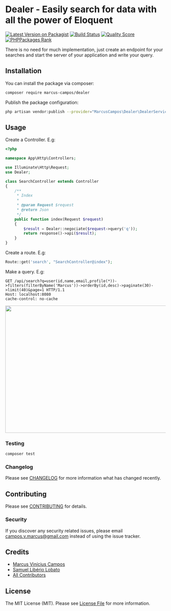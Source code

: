# Dealer - Easily search for data with all the power of Eloquent

[![Latest Version on Packagist](https://img.shields.io/packagist/v/marcus-campos/dealer.svg?style=flat-square)](https://packagist.org/packages/marcus-campos/dealer)
[![Build Status](https://img.shields.io/travis/marcus-campos/dealer/master.svg?style=flat-square)](https://travis-ci.org/marcus-campos/dealer)
[![Quality Score](https://img.shields.io/scrutinizer/g/marcus-campos/dealer.svg?style=flat-square)](https://scrutinizer-ci.com/g/marcus-campos/dealer)
[![PHPPackages Rank](http://phppackages.org/p/marcus-campos/dealer/badge/rank.svg)](http://phppackages.org/p/marcus-campos/dealer)

There is no need for much implementation, just create an endpoint for your searches and start the server of your application and write your query.

## Installation

You can install the package via composer:

```bash
composer require marcus-campos/dealer
```

Publish the package configuration: 

```bash
php artisan vendor:publish --provider="MarcusCampos\Dealer\DealerServiceProvider"
```

## Usage

Create a Controller. E.g:

``` php
<?php

namespace App\Http\Controllers;

use Illuminate\Http\Request;
use Dealer;

class SearchController extends Controller
{
    /**
     * Index
     *
     * @param Request $request
     * @return Json
     */
    public function index(Request $request)
    {
        $result = Dealer::negociate($request->query('q'));
        return response()->api($result);
    }
}

```

Create a route. E.g:

``` php
Route::get('search', "SearchController@index");
```

Make a query. E.g:

```
GET /api/search?q=user(id,name,email,profile(*))->filters(filterByName('Marcus'))->orderBy(id,desc)->paginate(30)->limit(40)&page=1 HTTP/1.1
Host: localhost:8080
cache-control: no-cache
```

<img src="https://media.giphy.com/media/XDKtfDIiNjjPsoBVz4/giphy.gif" data-canonical-src="https://media.giphy.com/media/XDKtfDIiNjjPsoBVz4/giphy.gif" width="800" height="400" />

### Testing

``` bash
composer test
```

### Changelog

Please see [CHANGELOG](CHANGELOG.md) for more information what has changed recently.

## Contributing

Please see [CONTRIBUTING](CONTRIBUTING.md) for details.

### Security

If you discover any security related issues, please email campos.v.marcus@gmail.com instead of using the issue tracker.

## Credits

- [Marcus Vinícius Campos](https://github.com/marcus-campos)
- [Samuel Libério Lobato](https://github.com/samuka182)
- [All Contributors](../../contributors)

## License

The MIT License (MIT). Please see [License File](LICENSE.md) for more information.
